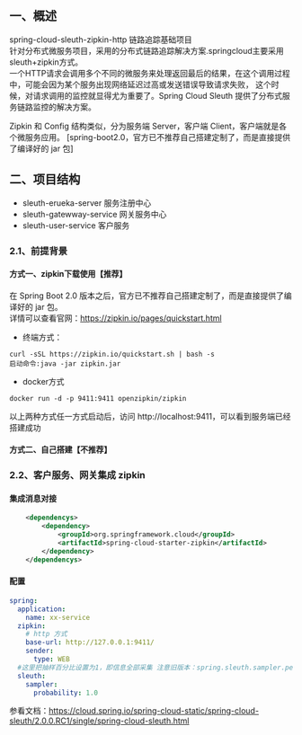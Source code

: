 ## 一、概述
  spring-cloud-sleuth-zipkin-http 链路追踪基础项目  
  针对分布式微服务项目，采用的分布式链路追踪解决方案.springcloud主要采用sleuth+zipkin方式。  
  一个HTTP请求会调用多个不同的微服务来处理返回最后的结果，在这个调用过程中，可能会因为某个服务出现网络延迟过高或发送错误导致请求失败，
  这个时候，对请求调用的监控就显得尤为重要了。Spring Cloud Sleuth 提供了分布式服务链路监控的解决方案。        
    
  Zipkin 和 Config 结构类似，分为服务端 Server，客户端 Client，客户端就是各个微服务应用。
  [spring-boot2.0，官方已不推荐自己搭建定制了，而是直接提供了编译好的 jar 包]
## 二、项目结构
*   sleuth-erueka-server 服务注册中心
*   sleuth-gatewway-service  网关服务中心
*   sleuth-user-service  客户服务

### 2.1、前提背景
#### 方式一、zipkin下载使用【推荐】
  在 Spring Boot 2.0 版本之后，官方已不推荐自己搭建定制了，而是直接提供了编译好的 jar 包。  
  详情可以查看官网：https://zipkin.io/pages/quickstart.html 
*   终端方式：
```text
curl -sSL https://zipkin.io/quickstart.sh | bash -s
启动命令:java -jar zipkin.jar
```
*   docker方式
```text
docker run -d -p 9411:9411 openzipkin/zipkin
```
以上两种方式任一方式启动后，访问 http://localhost:9411，可以看到服务端已经搭建成功  
#### 方式二、自己搭建【不推荐】

###  2.2、客户服务、网关集成 zipkin
#### 集成消息对接
```xml
    <dependencys>
        <dependency>
            <groupId>org.springframework.cloud</groupId>
            <artifactId>spring-cloud-starter-zipkin</artifactId>
        </dependency>
    </dependencys>
```
#### 配置
```yaml
spring:
  application:
    name: xx-service
  zipkin:
    # http 方式
    base-url: http://127.0.0.1:9411/
    sender:
      type: WEB
  #这里把抽样百分比设置为1，即信息全部采集 注意旧版本：spring.sleuth.sampler.percentage=0.1
  sleuth:
    sampler:
      probability: 1.0
```
参看文档：https://cloud.spring.io/spring-cloud-static/spring-cloud-sleuth/2.0.0.RC1/single/spring-cloud-sleuth.html
  